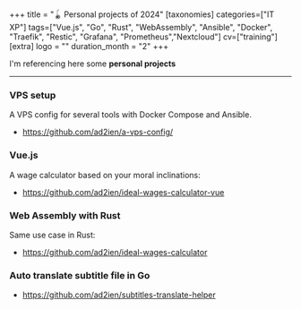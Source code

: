 +++
title = "🪀 Personal projects of 2024"
[taxonomies]
categories=["IT XP"]
tags=["Vue.js", "Go", "Rust", "WebAssembly", "Ansible", "Docker", "Traefik", "Restic", "Grafana", "Prometheus","Nextcloud"]
cv=["training"]
[extra]
logo = ""
duration_month = "2"
+++

I'm referencing here some **personal projects**

<!-- more -->

---

### VPS setup

A VPS config for several tools with Docker Compose and Ansible.

- <https://github.com/ad2ien/a-vps-config/>

### Vue.js

A wage calculator based on your moral inclinations:

- <https://github.com/ad2ien/ideal-wages-calculator-vue>

### Web Assembly with Rust

Same use case in Rust:

- <https://github.com/ad2ien/ideal-wages-calculator>

### Auto translate subtitle file in Go

- <https://github.com/ad2ien/subtitles-translate-helper>
